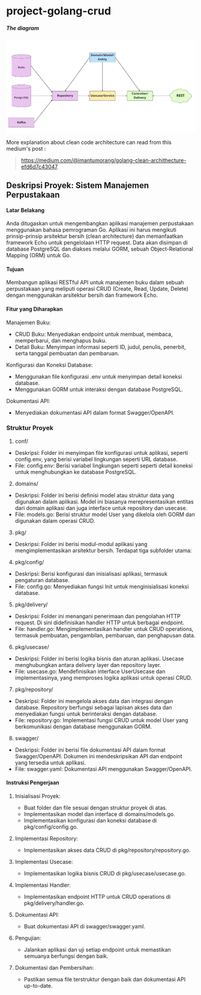 # project-golang-crud

##### The diagram 
![clean_code_architecture](./clean-code-arch.jpg)

More explanation about clean code architecture can read from this
medium's post :
> https://medium.com/@imantumorang/golang-clean-archithecture-efd6d7c43047.

## Deskripsi Proyek: Sistem Manajemen Perpustakaan

#### Latar Belakang

Anda ditugaskan untuk mengembangkan aplikasi manajemen perpustakaan menggunakan bahasa pemrograman Go. Aplikasi ini harus mengikuti prinsip-prinsip arsitektur bersih (clean architecture) dan memanfaatkan framework Echo untuk pengelolaan HTTP request. Data akan disimpan di database PostgreSQL dan diakses melalui GORM, sebuah Object-Relational Mapping (ORM) untuk Go.

#### Tujuan
Membangun aplikasi RESTful API untuk manajemen buku dalam sebuah perpustakaan yang meliputi operasi CRUD (Create, Read, Update, Delete) dengan menggunakan arsitektur bersih dan framework Echo.

####  Fitur yang Diharapkan

Manajemen Buku:

* CRUD Buku: Menyediakan endpoint untuk membuat, membaca, memperbarui, dan menghapus buku.
* Detail Buku: Menyimpan informasi seperti ID, judul, penulis, penerbit, serta tanggal pembuatan dan pembaruan.

Konfigurasi dan Koneksi Database:

* Menggunakan file konfigurasi .env untuk menyimpan detail koneksi database.
* Menggunakan GORM untuk interaksi dengan database PostgreSQL.

Dokumentasi API:

* Menyediakan dokumentasi API dalam format Swagger/OpenAPI.

### Struktur Proyek

1. conf/
* Deskripsi: Folder ini menyimpan file konfigurasi untuk aplikasi, seperti config.env, yang berisi variabel lingkungan seperti URL database.
* File: config.env: Berisi variabel lingkungan seperti seperti detail koneksi untuk menghubungkan ke database PostgreSQL.

2. domains/
* Deskripsi: Folder ini berisi definisi model atau struktur data yang digunakan dalam aplikasi. Model ini biasanya merepresentasikan entitas dari domain aplikasi dan juga interface untuk repository dan usecase.
* File: models.go: Berisi struktur model User yang dikelola oleh GORM dan digunakan dalam operasi CRUD.

3. pkg/
* Deskripsi: Folder ini berisi modul-modul aplikasi yang mengimplementasikan arsitektur bersih. Terdapat tiga subfolder utama:

4. pkg/config/
* Deskripsi: Berisi konfigurasi dan inisialisasi aplikasi, termasuk pengaturan database.
* File: config.go: Menyediakan fungsi Init untuk menginisialisasi koneksi database.

5. pkg/delivery/
* Deskripsi: Folder ini menangani penerimaan dan pengolahan HTTP request. Di sini didefinisikan handler HTTP untuk berbagai endpoint.
* File: handler.go: Mengimplementasikan handler untuk CRUD operations, termasuk pembuatan, pengambilan, pembaruan, dan penghapusan data.

6. pkg/usecase/
* Deskripsi: Folder ini berisi logika bisnis dan aturan aplikasi. Usecase menghubungkan antara delivery layer dan repository layer.
* File: usecase.go: Mendefinisikan interface UserUsecase dan implementasinya, yang memproses logika aplikasi untuk operasi CRUD.

7. pkg/repository/
* Deskripsi: Folder ini mengelola akses data dan integrasi dengan database. Repository berfungsi sebagai lapisan akses data dan menyediakan fungsi untuk berinteraksi dengan database.
* File: repository.go: Implementasi fungsi CRUD untuk model User yang berkomunikasi dengan database menggunakan GORM.

8. swagger/
* Deskripsi: Folder ini berisi file dokumentasi API dalam format Swagger/OpenAPI. Dokumen ini mendeskripsikan API dan endpoint yang tersedia untuk aplikasi.
* File: swagger.yaml: Dokumentasi API menggunakan Swagger/OpenAPI.

#### Instruksi Pengerjaan
1. Inisialisasi Proyek:
    * Buat folder dan file sesuai dengan struktur proyek di atas.
    * Implementasikan model dan interface di domains/models.go.
    * Implementasikan konfigurasi dan koneksi database di pkg/config/config.go.

2. Implementasi Repository:

    * Implementasikan akses data CRUD di pkg/repository/repository.go.

3. Implementasi Usecase:

    * Implementasikan logika bisnis CRUD di pkg/usecase/usecase.go.

4. Implementasi Handler:

    * Implementasikan endpoint HTTP untuk CRUD operations di pkg/delivery/handler.go.

5. Dokumentasi API:

    * Buat dokumentasi API di swagger/swagger.yaml.

6. Pengujian:

    * Jalankan aplikasi dan uji setiap endpoint untuk memastikan semuanya berfungsi dengan baik.
    
7. Dokumentasi dan Pembersihan:
    
    * Pastikan semua file terstruktur dengan baik dan dokumentasi API up-to-date.

